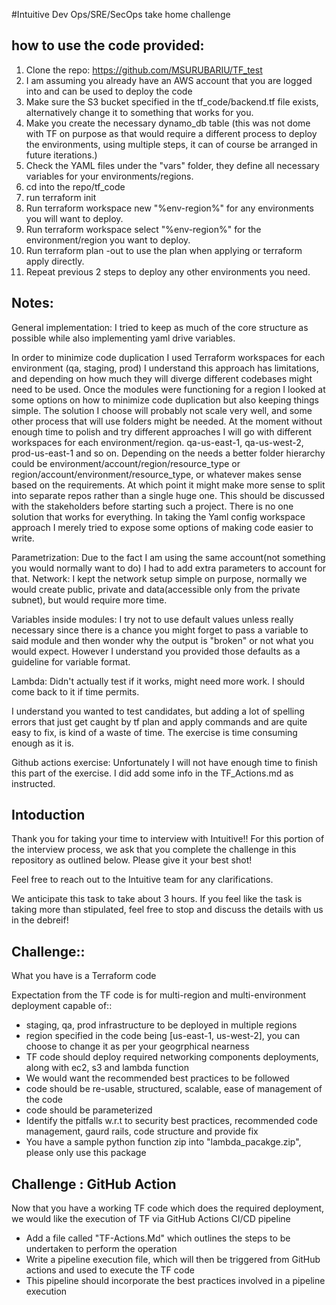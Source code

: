 #Intuitive Dev Ops/SRE/SecOps take home challenge
## how to use the code provided:
1. Clone the repo: https://github.com/MSURUBARIU/TF_test
2. I am assuming you already have an AWS account that you are logged into and can be used to deploy the code
3. Make sure the S3 bucket specified in the tf_code/backend.tf file exists, alternatively change it to something that works for you.
4. Make you create the necessary dynamo_db table (this was not dome with TF on purpose as that would require a different process to deploy the environments, using multiple steps, it can of course be arranged in future iterations.)
5. Check the YAML files under the "vars" folder, they define all necessary variables for your environments/regions.
6. cd into the repo/tf_code
7. run terraform init
8. Run terraform workspace new "%env-region%" for any environments you will want to deploy.
9. Run terraform workspace select "%env-region%" for the environment/region you want to deploy.
10. Run terraform plan -out  to use the plan when applying or terraform apply directly.
11. Repeat previous 2 steps to deploy any other environments you need.


## Notes:


General implementation: I tried to keep as much of the core structure as possible while also implementing yaml drive variables.


In order to minimize code duplication I used Terraform workspaces for each environment (qa, staging, prod) I understand this approach has limitations, and depending on how much they will diverge different codebases might need to be used.
Once the modules were functioning for a region I looked at some options on how to minimize code duplication but also keeping things simple. The solution I choose will probably not scale very well, and some other process that will use folders might be needed. At the moment without enough time to polish and try different approaches I will go with different workspaces for each environment/region.  qa-us-east-1, qa-us-west-2, prod-us-east-1 and so on.
Depending on the needs a better folder hierarchy could be environment/account/region/resource_type or region/account/environment/resource_type, or whatever makes sense based on the requirements. At which point it might make more sense to split into separate repos rather than a single huge one. This should be discussed with the stakeholders before starting such a project. There is no one solution that works for everything. In taking the Yaml config workspace approach I merely tried to expose some options of making code easier to write.


Parametrization: Due to the fact I am using the same account(not something you would normally want to do) I had to add extra parameters to account for that.
Network: I kept the network setup simple on purpose, normally we would create public, private and data(accessible only from the private subnet), but would require more time.




Variables inside modules: I try not to use default values unless really necessary since there is a chance you might forget to pass a variable to said module and then wonder why the output is "broken" or not what you would expect. However I understand you provided those defaults as a guideline for variable format.


Lambda: Didn't actually test if it works, might need more work. I should come back to it if time permits.


I understand you wanted to test candidates, but adding a lot of spelling errors that just get caught by tf plan and apply commands and are quite easy to fix, is kind of a waste of time. The exercise is time consuming enough as it is.


Github actions exercise: Unfortunately I will not have enough time to finish this part of the exercise.
I did add some info in the TF_Actions.md as instructed.

## Intoduction
Thank you for taking your time to interview with Intuitive!! For this portion of the interview process, we ask that you complete the challenge in this repository as outlined below. Please give it your best shot! 

Feel free to reach out to the Intuitive team for any clarifications.

We anticipate this task to take about 3 hours. If you feel like the task is taking more than stipulated, feel free to stop and discuss the details with us in the debreif!

## Challenge::

What you have is a Terraform code

Expectation from the TF code is for multi-region and multi-environment deployment capable of::
- staging, qa, prod infrastructure to be deployed in multiple regions
- region specified in the code being [us-east-1, us-west-2], you can choose to change it as per your geogrphical nearness
- TF code should deploy required networking components deployments, along with ec2, s3 and lambda function 
- We would want the recommended best practices to be followed 
- code should be re-usable, structured, scalable, ease of management of the code
- code should be parameterized
- Identify the pitfalls w.r.t to security best practices, recommended code management, gaurd rails, code structure and provide fix 
- You have a sample python function zip into "lambda_pacakge.zip", please only use this package 

## Challenge : GitHub Action 

Now that you have a working TF code which does the required deployment, we would like the execution of TF via GitHub Actions CI/CD pipeline 

- Add a file called "TF-Actions.Md" which outlines the steps to be undertaken to perform the operation 
- Write a pipeline execution file, which will then be triggered from GitHub actions and used to execute the TF code 
- This pipeline should incorporate the best practices involved in a pipeline execution 